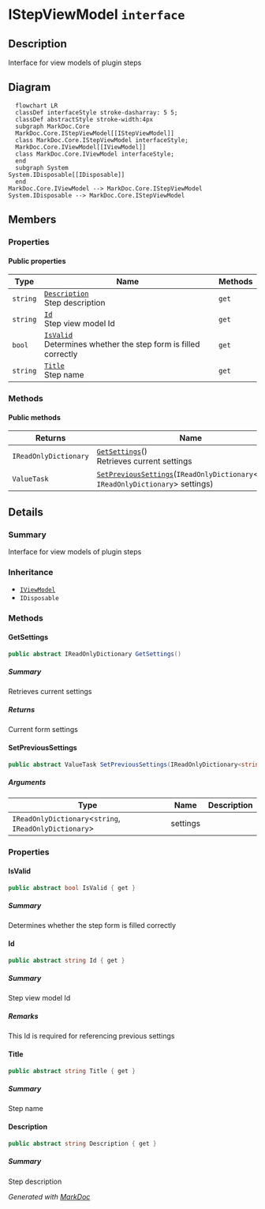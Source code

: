 # IStepViewModel `interface`

## Description
Interface for view models of plugin steps

## Diagram
```mermaid
  flowchart LR
  classDef interfaceStyle stroke-dasharray: 5 5;
  classDef abstractStyle stroke-width:4px
  subgraph MarkDoc.Core
  MarkDoc.Core.IStepViewModel[[IStepViewModel]]
  class MarkDoc.Core.IStepViewModel interfaceStyle;
  MarkDoc.Core.IViewModel[[IViewModel]]
  class MarkDoc.Core.IViewModel interfaceStyle;
  end
  subgraph System
System.IDisposable[[IDisposable]]
  end
MarkDoc.Core.IViewModel --> MarkDoc.Core.IStepViewModel
System.IDisposable --> MarkDoc.Core.IStepViewModel
```

## Members
### Properties
#### Public  properties
| Type | Name | Methods |
| --- | --- | --- |
| `string` | [`Description`](markdoc/core/IStepViewModel.md#description)<br>Step description | `get` |
| `string` | [`Id`](markdoc/core/IStepViewModel.md#id)<br>Step view model Id | `get` |
| `bool` | [`IsValid`](markdoc/core/IStepViewModel.md#isvalid)<br>Determines whether the step form is filled correctly | `get` |
| `string` | [`Title`](markdoc/core/IStepViewModel.md#title)<br>Step name | `get` |

### Methods
#### Public  methods
| Returns | Name |
| --- | --- |
| `IReadOnlyDictionary` | [`GetSettings`](markdoc/core/IStepViewModel.md#getsettings)()<br>Retrieves current settings |
| `ValueTask` | [`SetPreviousSettings`](markdoc/core/IStepViewModel.md#setprevioussettings)(`IReadOnlyDictionary`&lt;`string`, `IReadOnlyDictionary`&gt; settings) |

## Details
### Summary
Interface for view models of plugin steps

### Inheritance
 - [
`IViewModel`
](./IViewModel.md)
 - `IDisposable`

### Methods
#### GetSettings
```csharp
public abstract IReadOnlyDictionary GetSettings()
```
##### Summary
Retrieves current settings

##### Returns
Current form settings

#### SetPreviousSettings
```csharp
public abstract ValueTask SetPreviousSettings(IReadOnlyDictionary<string, IReadOnlyDictionary> settings)
```
##### Arguments
| Type | Name | Description |
| --- | --- | --- |
| `IReadOnlyDictionary`&lt;`string`, `IReadOnlyDictionary`&gt; | settings |   |

### Properties
#### IsValid
```csharp
public abstract bool IsValid { get }
```
##### Summary
Determines whether the step form is filled correctly

#### Id
```csharp
public abstract string Id { get }
```
##### Summary
Step view model Id

##### Remarks
This Id is required for referencing previous settings

#### Title
```csharp
public abstract string Title { get }
```
##### Summary
Step name

#### Description
```csharp
public abstract string Description { get }
```
##### Summary
Step description

*Generated with* [*MarkDoc*](https://github.com/hailstorm75/MarkDoc.Core)
